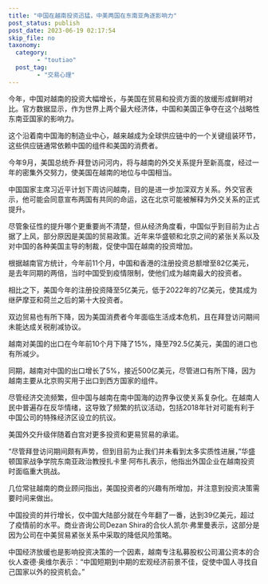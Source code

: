 ```yaml
---
title: "中国在越南投资迅猛，中美两国在东南亚角逐影响力"
post_status: publish
post_date: 2023-06-19 02:17:54
skip_file: no
taxonomy:
  category:
        - "toutiao"
  post_tag:
        - "交易心理"
---
```


今年，中国对越南的投资大幅增长，与美国在贸易和投资方面的放缓形成鲜明对比。官方数据显示，作为世界上两个最大经济体，中国和美国正争夺在这个战略性东南亚国家的影响力。

这个沿着南中国海的制造业中心，越来越成为全球供应链中的一个关键组装环节，这些供应链通常依赖中国的组件和美国的消费者。

今年9月，美国总统乔·拜登访问河内，将与越南的外交关系提升至新高度，经过一年的密集外交努力，使美国在越南的地位与中国相当。

中国国家主席习近平计划下周访问越南，目的是进一步加深双方关系。外交官表示，他可能会同意宣布两国有共同的命运，这在北京可能被解释为外交关系的正式提升。

尽管象征性的提升哪个更重要尚不清楚，但从经济角度看，中国似乎到目前为止占据了上风，部分原因是美国的贸易政策。近年来华盛顿和北京之间的紧张关系以及对中国的各种美国主导的制裁，促使中国在越南的投资增加。

根据越南官方统计，今年前11个月，中国和香港的注册投资总额增至82亿美元，是去年同期的两倍，当时中国受到疫情限制，使他们成为越南最大的投资者。

相比之下，美国今年的注册投资降至5亿美元，低于2022年的7亿美元，使其成为继萨摩亚和荷兰之后的第十大投资者。

双边贸易也有所下降，因为美国消费者今年面临生活成本危机，且在拜登访问期间未能达成关税削减协议。

越南对美国的出口在今年前10个月下降了15%，降至792.5亿美元，美国的进口也有所减少。

同期，越南对中国的出口增长了5%，接近500亿美元，尽管进口有所下降，因为越南主要从北京购买用于出口到西方国家的组件。

尽管经济交流频繁，但中国与越南在南中国海的边界争议使关系复杂化。在越南人民中普遍存在反华情绪，这导致了频繁的抗议活动，包括2018年针对可能有利于中国公司的特殊经济区设立的抗议。

美国外交升级伴随着白宫对更多投资和更易贸易的承诺。

“尽管拜登访问期间颇有声势，但到目前为止我们并未看到太多实质性进展，”华盛顿国家战争学院东南亚政治教授扎卡里·阿布扎表示，他指出外国企业在越南投资时面临重大挑战。

几位常驻越南的商业顾问指出，美国投资者的兴趣有所增加，并注意到投资决策需要时间来做出。

中国投资的并行增长，仅中国大陆部分就在今年翻了一番，达到39亿美元，超过了疫情前的水平。商业咨询公司Dezan Shira的合伙人凯尔·弗里曼表示，这部分是因为公司在中美贸易紧张关系中采取的降低风险策略。

中国经济放缓也是影响投资决策的一个因素，越南专注私募股权公司湄公资本的合伙人查德·奥维尔表示：“中国短期到中期的宏观经济前景不佳，促使中国人寻找自己国家以外的投资机会。”
